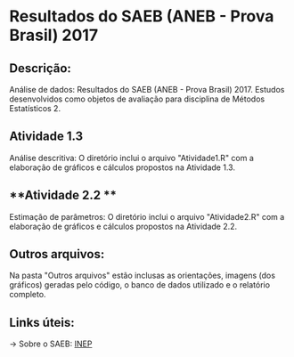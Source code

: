 # Resultados do SAEB (ANEB - Prova Brasil) 2017

## **Descrição:**
Análise de dados: Resultados do SAEB (ANEB - Prova Brasil) 2017. Estudos desenvolvidos como objetos de avaliação para disciplina de Métodos Estatísticos 2.

## **Atividade 1.3**
Análise descritiva: O diretório inclui o arquivo "Atividade1.R" com a elaboração de gráficos e cálculos propostos na Atividade 1.3.

## **Atividade 2.2 **
Estimação de parâmetros: O diretório inclui o arquivo "Atividade2.R" com a elaboração de gráficos e cálculos propostos na Atividade 2.2.

## **Outros arquivos:**
Na pasta "Outros arquivos" estão inclusas as orientações, imagens (dos gráficos) geradas pelo código, o banco de dados utilizado e o relatório completo. 

## **Links úteis:**

-> Sobre o SAEB: [INEP](https://www.gov.br/inep/pt-br/areas-de-atuacao/avaliacao-e-exames-educacionais/saeb) 

